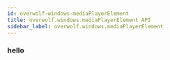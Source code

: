 ```yaml
---
id: overwolf-windows-mediaPlayerElement
title: overwolf.windows.mediaPlayerElement API
sidebar_label: overwolf.windows.mediaPlayerElement
---
```


### hello